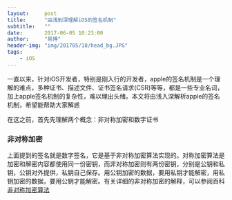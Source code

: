 ```yaml
---
layout:     post
title:      "由浅到深理解iOS的签名机制"
subtitle:   ""
date:       2017-06-05 10:23:00
author:     "易博"
header-img: "img/201705/18/head_bg.JPG"
tags:
    - iOS
---
```


一直以来，针对iOS开发者，特别是刚入行的开发者，apple的签名机制是一个理解的难点，多种证书、描述文件、证书签名请求(CSR)等等，都是一些专业名词，加上apple签名机制的复杂性，难以理出头绪。本文将由浅入深解析apple的签名机制，希望能帮助大家解惑

在这之前，首先先理解两个概念：非对称加密和数字证书

### 非对称加密 ###

上面提到的签名就是数字签名，它是基于非对称加密算法实现的。对称加密算法是加密和解密内容都使用同一份密钥，而非对称加密则有两份密钥，分别是公钥和私钥，公钥对外提供，私钥自己保存。用公钥加密的数据，要用私钥才能解密，用私钥加密的数据，要用公钥才能解密。有关详细的非对称加密的解释，可以参阅百科[非对称加密算法](http://baike.baidu.com/link?url=WBJ7fFUpICd_QMGvgN5vRHgKqIdV-Qo06PNNjSRzBs83j87HrqBQocYO2FXFqAeD3RnpvxvbVeGtwv5JFt17aP2Cs5wwsNY8_Q62vocCFWTVn-ftsi2TI_W_1bjm-kqWiMttVFNC-NUUcO-JTq8Zz4uTvuE02m1UG4EK_5mpQH3)

